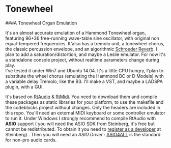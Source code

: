 # Tonewheel

###A Tonewheel Organ Emulation

It's an almost accurate emulation of a Hammond Tonewheel organ, featuring 96+36 free-running wave-table sine oscillator, with original non equal-tempered frequencies. 
It'also has a tremolo unit, a tonewheel chorus, the classic percussion envelope, and an algorithmic [Schroeder Reverb](https://ccrma.stanford.edu/~jos/pasp/). I plan to add a saturation/distortion, and maybe a Leslie emulator. 
For now it's a standalone console project, without realtime parameters change during play.  
I've tested it under Win7 and Ubuntu 14.04. It's a little CPU hungry, I'plan to substitute the wheel chorus (emulating the Hammond BC or D Models) with a variable delay Tremolo, like the B3. I'll make a VST, and maybe a LADSPA plugin, with a GUI. 

It's based on [RtAudio](http://www.music.mcgill.ca/~gary/rtaudio/) & [RtMidi](http://music.mcgill.ca/~gary/rtmidi/). You need to download them and compile these packages as static libraries for your platform, to use the makefile and the codeblocks project without changes. Only  the headers are included in this repo. You'll need an external MIDI keyboard or some controller emulator to run it. Under Windows I strongly recommend to compile RtAudio with **ASIO** support ( you will need the ASIO SDK from Steinberg, it's free but cannot be redistributed. To obtain it you need to [register as a developer](http://www.steinberg.net/en/company/developers.html) at Steinberg) . Then you will need an *ASIO Driver* : [ASIO4ALL](http://www.asio4all.com/) is the standard for non-pro audio cards. 


